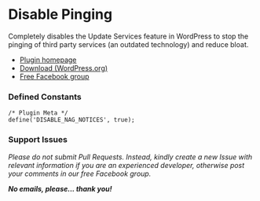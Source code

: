 # Disable Pinging

Completely disables the Update Services feature in WordPress to stop the pinging of third party services (an outdated technology) and reduce bloat.

* [Plugin homepage](https://www.littlebizzy.com/plugins/disable-pinging)
* [Download (WordPress.org)](https://wordpress.org/plugins/disable-pinging-littlebizzy)
* [Free Facebook group](https://www.facebook.com/groups/littlebizzy/)

### Defined Constants

    /* Plugin Meta */
    define('DISABLE_NAG_NOTICES', true);

### Support Issues

*Please do not submit Pull Requests. Instead, kindly create a new Issue with relevant information if you are an experienced developer, otherwise post your comments in our free Facebook group.*

***No emails, please... thank you!***

